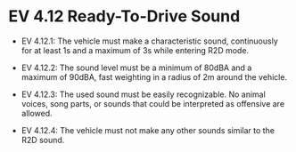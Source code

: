 # EV 4.12 Ready-To-Drive Sound

* EV 4.12.1: The vehicle must make a characteristic sound, continuously for at least 1s and a maximum of 3s while entering R2D mode. 

* EV 4.12.2: The sound level must be a minimum of 80dBA and a maximum of 90dBA, fast weighting in a radius of 2m around the vehicle. 

* EV 4.12.3: The used sound must be easily recognizable. No animal voices, song parts, or sounds that could be interpreted as offensive are allowed. 

* EV 4.12.4: The vehicle must not make any other sounds similar to the R2D sound.
